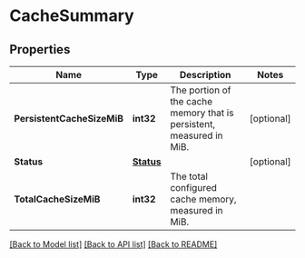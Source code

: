 # CacheSummary

## Properties
Name | Type | Description | Notes
------------ | ------------- | ------------- | -------------
**PersistentCacheSizeMiB** | **int32** | The portion of the cache memory that is persistent, measured in MiB. | [optional] 
**Status** | [**Status**](Status.md) |  | [optional] 
**TotalCacheSizeMiB** | **int32** | The total configured cache memory, measured in MiB. | 

[[Back to Model list]](../README.md#documentation-for-models) [[Back to API list]](../README.md#documentation-for-api-endpoints) [[Back to README]](../README.md)


